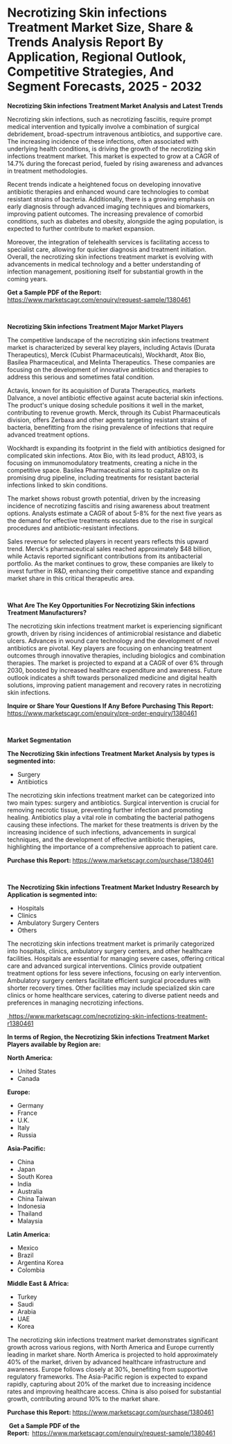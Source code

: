 <p><h1>Necrotizing Skin infections Treatment Market Size, Share & Trends Analysis Report By Application, Regional Outlook, Competitive Strategies, And Segment Forecasts, 2025 - 2032</h1></p><p><strong>Necrotizing Skin infections Treatment Market Analysis and Latest Trends</strong></p>
<p><p>Necrotizing skin infections, such as necrotizing fasciitis, require prompt medical intervention and typically involve a combination of surgical debridement, broad-spectrum intravenous antibiotics, and supportive care. The increasing incidence of these infections, often associated with underlying health conditions, is driving the growth of the necrotizing skin infections treatment market. This market is expected to grow at a CAGR of 14.7% during the forecast period, fueled by rising awareness and advances in treatment methodologies.</p><p>Recent trends indicate a heightened focus on developing innovative antibiotic therapies and enhanced wound care technologies to combat resistant strains of bacteria. Additionally, there is a growing emphasis on early diagnosis through advanced imaging techniques and biomarkers, improving patient outcomes. The increasing prevalence of comorbid conditions, such as diabetes and obesity, alongside the aging population, is expected to further contribute to market expansion.</p><p>Moreover, the integration of telehealth services is facilitating access to specialist care, allowing for quicker diagnosis and treatment initiation. Overall, the necrotizing skin infections treatment market is evolving with advancements in medical technology and a better understanding of infection management, positioning itself for substantial growth in the coming years.</p></p>
<p><strong>Get a Sample PDF of the Report:&nbsp;</strong> <a href="https://www.marketscagr.com/enquiry/request-sample/1380461?utm_campaign=2461&utm_medium=2&utm_source=Github&utm_content=ia&utm_term=13042025&utm_id=necrotizing-skin-infections-treatment">https://www.marketscagr.com/enquiry/request-sample/1380461</a></p>
<p>&nbsp;</p>
<p><strong>Necrotizing Skin infections Treatment Major Market Players</strong></p>
<p><p>The competitive landscape of the necrotizing skin infections treatment market is characterized by several key players, including Actavis (Durata Therapeutics), Merck (Cubist Pharmaceuticals), Wockhardt, Atox Bio, Basilea Pharmaceutical, and Melinta Therapeutics. These companies are focusing on the development of innovative antibiotics and therapies to address this serious and sometimes fatal condition.</p><p>Actavis, known for its acquisition of Durata Therapeutics, markets Dalvance, a novel antibiotic effective against acute bacterial skin infections. The product's unique dosing schedule positions it well in the market, contributing to revenue growth. Merck, through its Cubist Pharmaceuticals division, offers Zerbaxa and other agents targeting resistant strains of bacteria, benefitting from the rising prevalence of infections that require advanced treatment options.</p><p>Wockhardt is expanding its footprint in the field with antibiotics designed for complicated skin infections. Atox Bio, with its lead product, AB103, is focusing on immunomodulatory treatments, creating a niche in the competitive space. Basilea Pharmaceutical aims to capitalize on its promising drug pipeline, including treatments for resistant bacterial infections linked to skin conditions.</p><p>The market shows robust growth potential, driven by the increasing incidence of necrotizing fasciitis and rising awareness about treatment options. Analysts estimate a CAGR of about 5-8% for the next five years as the demand for effective treatments escalates due to the rise in surgical procedures and antibiotic-resistant infections.</p><p>Sales revenue for selected players in recent years reflects this upward trend. Merck's pharmaceutical sales reached approximately $48 billion, while Actavis reported significant contributions from its antibacterial portfolio. As the market continues to grow, these companies are likely to invest further in R&D, enhancing their competitive stance and expanding market share in this critical therapeutic area.</p></p>
<p>&nbsp;</p>
<p><strong>What Are The Key Opportunities For Necrotizing Skin infections Treatment Manufacturers?</strong></p>
<p><p>The necrotizing skin infections treatment market is experiencing significant growth, driven by rising incidences of antimicrobial resistance and diabetic ulcers. Advances in wound care technology and the development of novel antibiotics are pivotal. Key players are focusing on enhancing treatment outcomes through innovative therapies, including biologics and combination therapies. The market is projected to expand at a CAGR of over 6% through 2030, boosted by increased healthcare expenditure and awareness. Future outlook indicates a shift towards personalized medicine and digital health solutions, improving patient management and recovery rates in necrotizing skin infections.</p></p>
<p><strong>Inquire or Share Your Questions If Any Before Purchasing This Report:</strong> <a href="https://www.marketscagr.com/enquiry/pre-order-enquiry/1380461?utm_campaign=2461&utm_medium=2&utm_source=Github&utm_content=ia&utm_term=13042025&utm_id=necrotizing-skin-infections-treatment">https://www.marketscagr.com/enquiry/pre-order-enquiry/1380461</a></p>
<p>&nbsp;</p>
<p><strong>Market Segmentation</strong></p>
<p><strong>The Necrotizing Skin infections Treatment Market Analysis by types is segmented into:</strong></p>
<p><ul><li>Surgery</li><li>Antibiotics</li></ul></p>
<p><p>The necrotizing skin infections treatment market can be categorized into two main types: surgery and antibiotics. Surgical intervention is crucial for removing necrotic tissue, preventing further infection and promoting healing. Antibiotics play a vital role in combating the bacterial pathogens causing these infections. The market for these treatments is driven by the increasing incidence of such infections, advancements in surgical techniques, and the development of effective antibiotic therapies, highlighting the importance of a comprehensive approach to patient care.</p></p>
<p><strong>Purchase this Report:&nbsp;</strong><a href="https://www.marketscagr.com/purchase/1380461?utm_campaign=2461&utm_medium=2&utm_source=Github&utm_content=ia&utm_term=13042025&utm_id=necrotizing-skin-infections-treatment">https://www.marketscagr.com/purchase/1380461</a></p>
<p>&nbsp;</p>
<p><strong>The Necrotizing Skin infections Treatment Market Industry Research by Application is segmented into:</strong></p>
<p><ul><li>Hospitals</li><li>Clinics</li><li>Ambulatory Surgery Centers</li><li>Others</li></ul></p>
<p><p>The necrotizing skin infections treatment market is primarily categorized into hospitals, clinics, ambulatory surgery centers, and other healthcare facilities. Hospitals are essential for managing severe cases, offering critical care and advanced surgical interventions. Clinics provide outpatient treatment options for less severe infections, focusing on early intervention. Ambulatory surgery centers facilitate efficient surgical procedures with shorter recovery times. Other facilities may include specialized skin care clinics or home healthcare services, catering to diverse patient needs and preferences in managing necrotizing infections.</p></p>
<p><a href="https://www.marketscagr.com/necrotizing-skin-infections-treatment-r1380461?utm_campaign=2461&utm_medium=2&utm_source=Github&utm_content=ia&utm_term=13042025&utm_id=necrotizing-skin-infections-treatment">&nbsp;https://www.marketscagr.com/necrotizing-skin-infections-treatment-r1380461</a></p>
<p><strong>In terms of Region, the Necrotizing Skin infections Treatment Market Players available by Region are:</strong></p>
<p>
    <p> <strong> North America: </strong>
        <ul>
            <li>United States</li>
            <li>Canada</li>
        </ul>
        </p> 
    <p> <strong> Europe: </strong>
        <ul>
            <li>Germany</li>
            <li>France</li>
            <li>U.K.</li>
            <li>Italy</li>
            <li>Russia</li>
        </ul>
        </p> 
    <p> <strong> Asia-Pacific: </strong>
        <ul>
            <li>China</li>
            <li>Japan</li>
            <li>South Korea</li>
            <li>India</li>
            <li>Australia</li>
            <li>China Taiwan</li>
            <li>Indonesia</li>
            <li>Thailand</li>
            <li>Malaysia</li>
        </ul>
        </p> 
    <p> <strong> Latin America: </strong>
        <ul>
            <li>Mexico</li>
            <li>Brazil</li>
            <li>Argentina Korea</li>
            <li>Colombia</li>
        </ul>
        </p> 
    <p> <strong> Middle East & Africa: </strong>
        <ul>
            <li>Turkey</li>
            <li>Saudi</li>
            <li>Arabia</li>
            <li>UAE</li>
            <li>Korea</li>
        </ul>
    </p>
    </p>
<p><p>The necrotizing skin infections treatment market demonstrates significant growth across various regions, with North America and Europe currently leading in market share. North America is projected to hold approximately 40% of the market, driven by advanced healthcare infrastructure and awareness. Europe follows closely at 30%, benefiting from supportive regulatory frameworks. The Asia-Pacific region is expected to expand rapidly, capturing about 20% of the market due to increasing incidence rates and improving healthcare access. China is also poised for substantial growth, contributing around 10% to the market share.</p></p>
<p><strong>Purchase this Report: </strong><a href="https://www.marketscagr.com/purchase/1380461?utm_campaign=2461&utm_medium=2&utm_source=Github&utm_content=ia&utm_term=13042025&utm_id=necrotizing-skin-infections-treatment">https://www.marketscagr.com/purchase/1380461</a></p>
<p>&nbsp;<strong>Get a Sample PDF of the Report:&nbsp;&nbsp;</strong><a href="https://www.marketscagr.com/enquiry/request-sample/1380461?utm_campaign=2461&utm_medium=2&utm_source=Github&utm_content=ia&utm_term=13042025&utm_id=necrotizing-skin-infections-treatment">https://www.marketscagr.com/enquiry/request-sample/1380461</a></p>
<p><strong></strong></p>
<p><p></p><p></p><p></p></p>